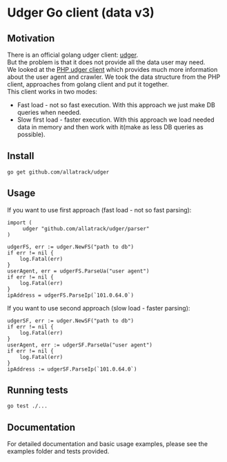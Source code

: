 # Udger Go client (data v3)
## Motivation
There is an official golang udger client: [udger](https://github.com/udger/udger).    
But the problem is that it does not provide all the data user may need.      
We looked at the [PHP udger client](https://github.com/udger/udger-php) which provides much more information about
the user agent and crawler. We took the data structure from the PHP client, approaches from golang client
and put it together.   
This client works in two modes:    
 - Fast load - not so fast execution. With this approach we just make DB queries when needed.   
 - Slow first load - faster execution. With this approach we load needed data in memory and then work with it(make as less DB   queries as possible).

## Install
```
go get github.com/allatrack/udger
```
## Usage
If you want to use first approach (fast load - not so fast parsing):
```
import (
     udger "github.com/allatrack/udger/parser"
)

udgerFS, err := udger.NewFS("path to db")
if err != nil {
    log.Fatal(err)
}
userAgent, err = udgerFS.ParseUa("user agent")
if err != nil {
    log.Fatal(err)
}
ipAddress = udgerFS.ParseIp(`101.0.64.0`)
```
If you want to use second approach (slow load - faster parsing):
```
udgerSF, err := udger.NewSF("path to db")
if err != nil {
    log.Fatal(err)
}
userAgent, err := udgerSF.ParseUa("user agent")
if err != nil {
    log.Fatal(err)
}
ipAddress := udgerSF.ParseIp(`101.0.64.0`)
```

## Running tests
```
go test ./...
```
## Documentation
For detailed documentation and basic usage examples, please see the examples folder and tests provided.
